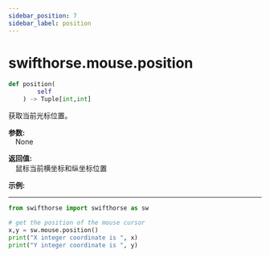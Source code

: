 ```yaml
---
sidebar_position: 7
sidebar_label: position
---
```


# swifthorse.mouse.position

```python 
def position(
        self
    ) -> Tuple[int,int]
```

获取当前光标位置。

**参数:**  
    &emsp;None   

**返回值:**  
    &emsp;鼠标当前横坐标和纵坐标位置

**示例:**
***
```python
from swifthorse import swifthorse as sw

# get the position of the mouse cursor
x,y = sw.mouse.position()
print("X integer coordinate is ", x)
print("Y integer coordinate is ", y)
```